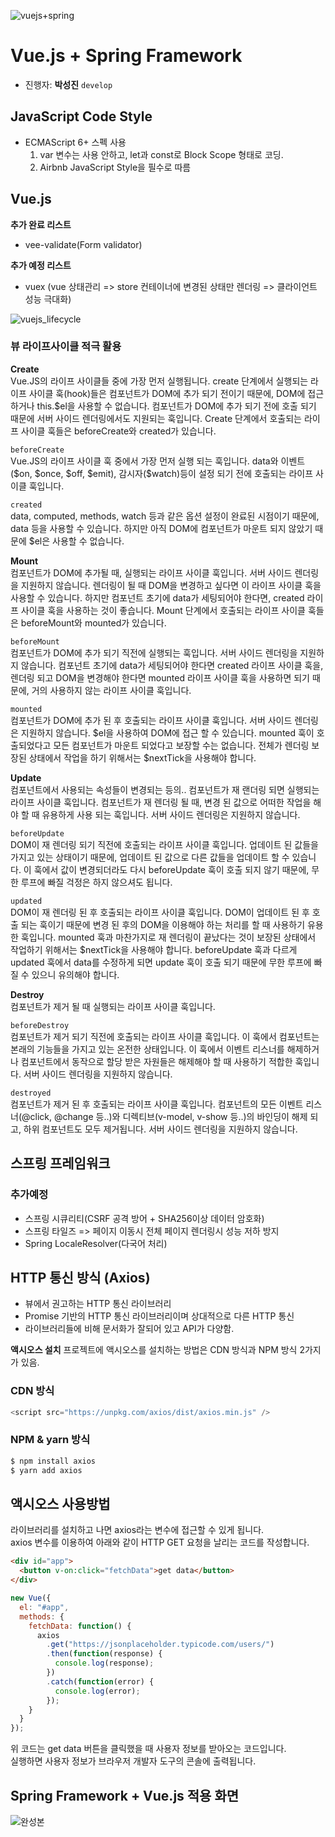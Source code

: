 ![vuejs+spring](https://k.kakaocdn.net/dn/dk4pvq/btqtZ9OKcCM/eE9aDPVhGgYO3ezyM358Ik/img.png)

# Vue.js + Spring Framework

- 진행자: **박성진** `develop`

## JavaScript Code Style

- ECMAScript 6+ 스펙 사용
  1. var 변수는 사용 안하고, let과 const로 Block Scope 형태로 코딩.
  2. Airbnb JavaScript Style을 필수로 따름

## Vue.js

**추가 완료 리스트**

- vee-validate(Form validator)

**추가 예정 리스트**

- vuex (vue 상태관리 => store 컨테이너에 변경된 상태만 렌더링 => 클라이언트 성능 극대화)

![vuejs_lifecycle](https://codingexplained.com/wp-content/uploads/2017/04/Vue-instance-lifecycle-Page-1.png)

### 뷰 라이프사이클 적극 활용

**Create**  
Vue.JS의 라이프 사이클들 중에 가장 먼저 실행됩니다. create 단계에서 실행되는 라이프 사이클 훅(hook)들은 컴포넌트가 DOM에 추가 되기 전이기 때문에, DOM에 접근하거나 this.\$el을 사용할 수 없습니다. 컴포넌트가 DOM에 추가 되기 전에 호출 되기 때문에 서버 사이드 렌더링에서도 지원되는 훅입니다. Create 단계에서 호출되는 라이프 사이클 훅들은 beforeCreate와 created가 있습니다.

`beforeCreate`  
Vue.JS의 라이프 사이클 훅 중에서 가장 먼저 실행 되는 훅입니다. data와 이벤트($on, $once, $off, $emit), 감시자(\$watch)등이 설정 되기 전에 호출되는 라이프 사이클 훅입니다.

`created`  
data, computed, methods, watch 등과 같은 옵션 설정이 완료된 시점이기 때문에, data 등을 사용할 수 있습니다. 하지만 아직 DOM에 컴포넌트가 마운트 되지 않았기 때문에 \$el은 사용할 수 없습니다.

**Mount**  
 컴포넌트가 DOM에 추가될 때, 실행되는 라이프 사이클 훅입니다. 서버 사이드 렌더링을 지원하지 않습니다. 렌더링이 될 때 DOM을 변경하고 싶다면 이 라이프 사이클 훅을 사용할 수 있습니다. 하지만 컴포넌트 초기에 data가 세팅되어야 한다면, created 라이프 사이클 훅을 사용하는 것이 좋습니다. Mount 단계에서 호출되는 라이프 사이클 훅들은 beforeMount와 mounted가 있습니다.

`beforeMount`  
컴포넌트가 DOM에 추가 되기 직전에 실행되는 훅입니다. 서버 사이드 렌더링을 지원하지 않습니다. 컴포넌트 초기에 data가 세팅되어야 한다면 created 라이프 사이클 훅을, 렌더링 되고 DOM을 변경해야 한다면 mounted 라이프 사이클 훅을 사용하면 되기 때문에, 거의 사용하지 않는 라이프 사이클 훅입니다.

`mounted`  
컴포넌트가 DOM에 추가 된 후 호출되는 라이프 사이클 훅입니다. 서버 사이드 렌더링은 지원하지 않습니다. $el을 사용하여 DOM에 접근 할 수 있습니다. mounted 훅이 호출되었다고 모든 컴포넌트가 마운트 되었다고 보장할 수는 없습니다. 전체가 렌더링 보장된 상태에서 작업을 하기 위해서는 $nextTick을 사용해야 합니다.

**Update**  
컴포넌트에서 사용되는 속성들이 변경되는 등의.. 컴포넌트가 재 랜더링 되면 실행되는 라이프 사이클 훅입니다. 컴포넌트가 재 렌더링 될 때, 변경 된 값으로 어떠한 작업을 해야 할 때 유용하게 사용 되는 훅입니다. 서버 사이드 렌더링은 지원하지 않습니다.

`beforeUpdate`  
DOM이 재 렌더링 되기 직전에 호출되는 라이프 사이클 훅입니다. 업데이트 된 값들을 가지고 있는 상태이기 때문에, 업데이트 된 값으로 다른 값들을 업데이트 할 수 있습니다. 이 훅에서 값이 변경되더라도 다시 beforeUpdate 훅이 호출 되지 않기 때문에, 무한 루프에 빠질 걱정은 하지 않으셔도 됩니다.

`updated`  
DOM이 재 렌더링 된 후 호출되는 라이프 사이클 훅입니다. DOM이 업데이트 된 후 호출 되는 훅이기 때문에 변경 된 후의 DOM을 이용해야 하는 처리를 할 때 사용하기 유용한 훅입니다. mounted 훅과 마찬가지로 재 렌더링이 끝났다는 것이 보장된 상태에서 작업하기 위해서는 \$nextTick을 사용해야 합니다. beforeUpdate 훅과 다르게 updated 훅에서 data를 수정하게 되면 update 훅이 호출 되기 때문에 무한 루프에 빠질 수 있으니 유의해야 합니다.

**Destroy**  
컴포넌트가 제거 될 때 실행되는 라이프 사이클 훅입니다.

`beforeDestroy`  
컴포넌트가 제거 되기 직전에 호출되는 라이프 사이클 훅입니다. 이 훅에서 컴포넌트는 본래의 기능들을 가지고 있는 온전한 상태입니다. 이 훅에서 이벤트 리스너를 해제하거나 컴포넌트에서 동작으로 할당 받은 자원들은 해제해야 할 때 사용하기 적합한 훅입니다. 서버 사이드 렌더링을 지원하지 않습니다.

`destroyed`  
컴포넌트가 제거 된 후 호출되는 라이프 사이클 훅입니다. 컴포넌트의 모든 이벤트 리스너(@click, @change 등..)와 디렉티브(v-model, v-show 등..)의 바인딩이 해제 되고, 하위 컴포넌트도 모두 제거됩니다. 서버 사이드 렌더링을 지원하지 않습니다.

## 스프링 프레임워크

### 추가예정

- 스프링 시큐리티(CSRF 공격 방어 + SHA256이상 데이터 암호화)
- 스프링 타일즈 => 페이지 이동시 전체 페이지 렌더링시 성능 저하 방지
- Spring LocaleResolver(다국어 처리)

## HTTP 통신 방식 (Axios)

- 뷰에서 권고하는 HTTP 통신 라이브러리
- Promise 기반의 HTTP 통신 라이브러리이며 상대적으로 다른 HTTP 통신
- 라이브러리들에 비해 문서화가 잘되어 있고 API가 다양함.

**액시오스 설치**
프로젝트에 액시오스를 설치하는 방법은 CDN 방식과 NPM 방식 2가지가 있음.

### CDN 방식

```js
<script src="https://unpkg.com/axios/dist/axios.min.js" />
```

### NPM & yarn 방식

```bash
$ npm install axios
$ yarn add axios
```

## 액시오스 사용방법

라이브러리를 설치하고 나면 axios라는 변수에 접근할 수 있게 됩니다.  
axios 변수를 이용하여 아래와 같이 HTTP GET 요청을 날리는 코드를 작성합니다.

```html
<div id="app">
  <button v-on:click="fetchData">get data</button>
</div>
```

```js
new Vue({
  el: "#app",
  methods: {
    fetchData: function() {
      axios
        .get("https://jsonplaceholder.typicode.com/users/")
        .then(function(response) {
          console.log(response);
        })
        .catch(function(error) {
          console.log(error);
        });
    }
  }
});
```

위 코드는 get data 버튼을 클릭했을 때 사용자 정보를 받아오는 코드입니다.  
실행하면 사용자 정보가 브라우저 개발자 도구의 콘솔에 출력됩니다.

## Spring Framework + Vue.js 적용 화면

![완성본](https://k.kakaocdn.net/dn/bAYu5L/btqtYtHDg30/3JY8V8uPbCpPo3dm0ZdXp0/img.png)
